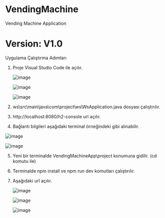 # VendingMachine
Vending Machine Application

# Version: V1.0

Uygulama Çalıştırma Adımları

1. Proje Visual Studio Code ile açılır.

   ![image](https://github.com/DemetErol/VendingMachine/assets/45537416/269b164e-bc21-454f-b0c0-11f3931f4b38)
   
   ![image](https://github.com/DemetErol/VendingMachine/assets/45537416/bf15e3e2-b9e1-4551-9352-da6ffc7fab02)

   ![image](https://github.com/DemetErol/VendingMachine/assets/45537416/d6fc94fb-a2d1-4c35-91af-5acf2c88f055)


3. ws\src\main\java\com\project\ws\WsApplication.java dosyası çalıştırılır.
4. http://localhost:8080/h2-console url açılır.

5. Bağlantı bilgileri aşağıdaki terminal örneğindeki gibi alınabilir.

 ![image](https://github.com/DemetErol/VendingMachine/assets/45537416/f4c0d135-9ec4-4143-b86e-fc168c062bcd)


 ![image](https://github.com/DemetErol/VendingMachine/assets/45537416/b7438f6f-8c77-4f1a-afad-cd336ab7445c)

5. Yeni bir terminalde VendingMachineApp\project konumuna gidilir. (cd komutu ile)
6. Terminalde npm install ve npm run dev komutları çalıştırılır.
7. Aşağıdaki url açılır.

 
   ![image](https://github.com/DemetErol/VendingMachine/assets/45537416/bf822c9c-57c4-4931-900b-de6bb8f86a87)

   ![image](https://github.com/DemetErol/VendingMachine/assets/45537416/f095f945-9152-48bd-ae9b-71609c4ec0a1)

   ![image](https://github.com/DemetErol/VendingMachine/assets/45537416/5945f1bd-5776-4c31-b080-9b0748e1f88a)




